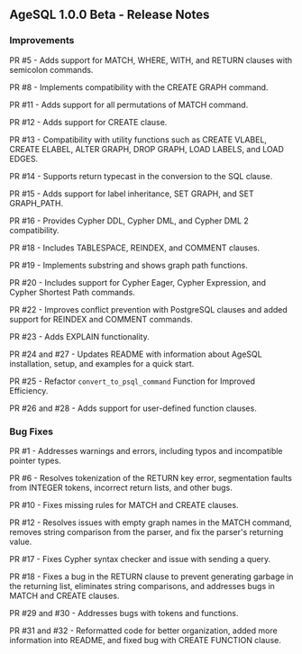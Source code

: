 ## AgeSQL 1.0.0 Beta - Release Notes

### Improvements

PR #5 - Adds support for MATCH, WHERE, WITH, and RETURN clauses with semicolon commands.

PR #8 - Implements compatibility with the CREATE GRAPH command.

PR #11 - Adds support for all permutations of MATCH command.

PR #12 - Adds support for CREATE clause. 

PR #13 - Compatibility with utility functions such as CREATE VLABEL, CREATE ELABEL, ALTER GRAPH, DROP GRAPH, LOAD LABELS, and LOAD EDGES.

PR #14 - Supports return typecast in the conversion to the SQL clause.

PR #15 - Adds support for label inheritance, SET GRAPH, and SET GRAPH_PATH.

PR #16 - Provides Cypher DDL, Cypher DML, and Cypher DML 2 compatibility.

PR #18 - Includes TABLESPACE, REINDEX, and COMMENT clauses.

PR #19 - Implements substring and shows graph path functions.

PR #20 - Includes support for Cypher Eager, Cypher Expression, and Cypher Shortest Path commands.

PR #22 - Improves conflict prevention with PostgreSQL clauses and added support for REINDEX and COMMENT commands.

PR #23 - Adds EXPLAIN functionality.

PR #24 and #27 - Updates README with information about AgeSQL installation, setup, and examples for a quick start.

PR #25 - Refactor `convert_to_psql_command` Function for Improved Efficiency.

PR #26 and #28 - Adds support for user-defined function clauses.

### Bug Fixes

PR #1 - Addresses warnings and errors, including typos and incompatible pointer types.

PR #6 - Resolves tokenization of the RETURN key error, segmentation faults from INTEGER tokens, incorrect return lists, and other bugs.

PR #10 - Fixes missing rules for MATCH and CREATE clauses.

PR #12 - Resolves issues with empty graph names in the MATCH command, removes string comparison from the parser, and fix the parser's returning value.

PR #17 - Fixes Cypher syntax checker and issue with sending a query.

PR #18 - Fixes a bug in the RETURN clause to prevent generating garbage in the returning list, eliminates string comparisons, and addresses bugs in MATCH and CREATE clauses.

PR #29 and #30 - Addresses bugs with tokens and functions.

PR #31 and #32 - Reformatted code for better organization, added more information into README, and fixed bug with CREATE FUNCTION clause.